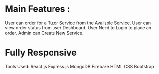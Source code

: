 # Main Features :
User can order for a Tutor Service from the Available Service.
User can view order status from user Deshboard.
User Need to Login to place an order.
Admin can Create New Service.
# Fully Responsive
Tools Used:
React.js
Express.js
MongoDB
Firebase
HTML
CSS
Bootstrap
